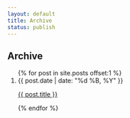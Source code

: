 ```yaml
--- 
layout: default
title: Archive
status: publish
---
```

<h2>Archive</h2>
<ol id="archive">
  {% for post in site.posts offset:1 %}
    <li>
      <time datetime="{{ post.date | date: '%Y-%m-%dT%H:%M:%S-08:00' }}">{{ post.date | date: "%d %B, %Y" }}</time>
      <p><a href="{{ post.url }}">{{ post.title }}</a></p>
    </li>
  {% endfor %}
